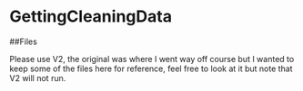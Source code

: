 # GettingCleaningData

##Files

Please use V2, the original was where I went way off course but I wanted to keep some of the files here for reference, feel free to look at it but note that V2 will not run.
